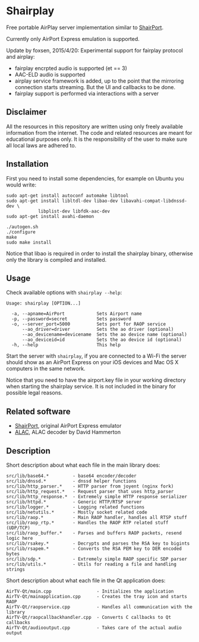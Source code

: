 Shairplay
=========
Free portable AirPlay server implementation similar to [ShairPort](https://github.com/abrasive/shairport).

Currently only AirPort Express emulation is supported.

Update by foxsen, 2015/4/20: 
Experimental support for fairplay protocol and airplay:
  * fairplay encrpted audio is supported (et == 3)
  * AAC-ELD audio is supported
  * airplay service framework is added, up to the point that the mirroring 
    connection starts streaming. But the UI and callbacks to be done.
  * fairplay support is performed via interactions with a server

Disclaimer
----------
All the resources in this repository are written using only freely available
information from the internet. The code and related resources are meant for
educational purposes only. It is the responsibility of the user to make sure
all local laws are adhered to.

Installation
------------

First you need to install some dependencies, for example on Ubuntu you would
write:
```
sudo apt-get install autoconf automake libtool
sudo apt-get install libltdl-dev libao-dev libavahi-compat-libdnssd-dev \
			libplist-dev libfdk-aac-dev
sudo apt-get install avahi-daemon
```

```
./autogen.sh
./configure
make
sudo make install
```

Notice that libao is required in order to install the shairplay binary,
otherwise only the library is compiled and installed.

Usage
-----

Check available options with ```shairplay --help```:

```
Usage: shairplay [OPTION...]

  -a, --apname=AirPort            Sets Airport name
  -p, --password=secret           Sets password
  -o, --server_port=5000          Sets port for RAOP service
      --ao_driver=driver          Sets the ao driver (optional)
      --ao_devicename=devicename  Sets the ao device name (optional)
      --ao_deviceid=id            Sets the ao device id (optional)
  -h, --help                      This help
```

Start the server with ```shairplay```, if you are connected to a Wi-Fi the
server should show as an AirPort Express on your iOS devices and Mac OS X
computers in the same network.

Notice that you need to have the airport.key file in your working directory when
starting the shairplay service. It is not included in the binary for possible
legal reasons.

Related software
----------------

* [ShairPort](https://github.com/abrasive/shairport), original AirPort Express emulator
* [ALAC](http://craz.net/programs/itunes/alac.html), ALAC decoder by David Hammerton

Description
-----------

Short description about what each file in the main library does:

```
src/lib/base64.*         - base64 encoder/decoder
src/lib/dnssd.*          - dnssd helper functions
src/lib/http_parser.*    - HTTP parser from joyent (nginx fork)
src/lib/http_request.*   - Request parser that uses http_parser
src/lib/http_response.*  - Extremely simple HTTP response serializer
src/lib/httpd.*          - Generic HTTP/RTSP server
src/lib/logger.*         - Logging related functions
src/lib/netutils.*       - Mostly socket related code
src/lib/raop.*           - Main RAOP handler, handles all RTSP stuff
src/lib/raop_rtp.*       - Handles the RAOP RTP related stuff (UDP/TCP)
src/lib/raop_buffer.*    - Parses and buffers RAOP packets, resend logic here
src/lib/rsakey.*         - Decrypts and parses the RSA key to bigints
src/lib/rsapem.*         - Converts the RSA PEM key to DER encoded bytes
src/lib/sdp.*            - Extremely simple RAOP specific SDP parser
src/lib/utils.*          - Utils for reading a file and handling strings
```

Short description about what each file in the Qt application does:

```
AirTV-Qt/main.cpp                 - Initializes the application
AirTV-Qt/mainapplication.cpp      - Creates the tray icon and starts RAOP
AirTV-Qt/raopservice.cpp          - Handles all communication with the library
AirTV-Qt/raopcallbackhandler.cpp  - Converts C callbacks to Qt callbacks
AirTV-Qt/audiooutput.cpp          - Takes care of the actual audio output
```

